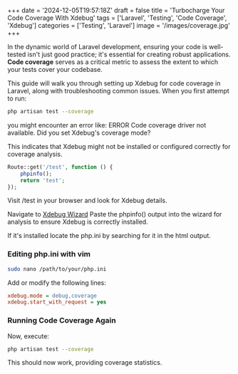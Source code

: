 +++
date = '2024-12-05T19:57:18Z'
draft = false
title = 'Turbocharge Your Code Coverage With Xdebug'
tags = ['Laravel', 'Testing', 'Code Coverage', 'Xdebug']
categories = ['Testing', 'Laravel']
image = '/images/coverage.jpg'
+++

In the dynamic world of Laravel development, ensuring your code is well-tested isn't just good practice; it's essential for creating robust applications. **Code coverage** serves as a critical metric to assess the extent to which your tests cover your codebase. <!--more-->

This guide will walk you through setting up Xdebug for code coverage in Laravel, along with troubleshooting common issues. When you first attempt to run:

```sh
php artisan test --coverage
```

you might encounter an error like:
ERROR  Code coverage driver not available. Did you set Xdebug's coverage mode?

This indicates that Xdebug might not be installed or configured correctly for coverage analysis.

```php
Route::get('/test', function () {
    phpinfo();
    return 'test';
});
```

Visit /test in your browser and look for Xdebug details.

Navigate to [Xdebug Wizard](https://xdebug.org/wizard)
Paste the phpinfo() output into the wizard for analysis to ensure Xdebug is correctly installed.

If it's installed locate the php.ini by searching for it in the html output. 

### Editing php.ini with vim
```sh
sudo nano /path/to/your/php.ini
```

Add or modify the following lines:
```ini
xdebug.mode = debug,coverage
xdebug.start_with_request = yes
```

### Running Code Coverage Again

Now, execute:
```sh
php artisan test --coverage
```

This should now work, providing coverage statistics.

